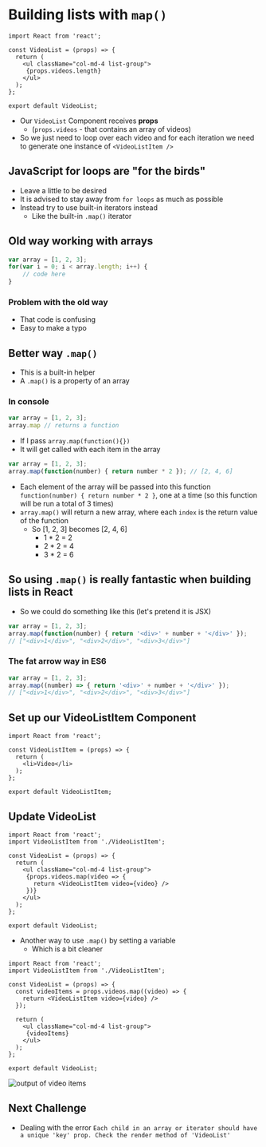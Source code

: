 # Building lists with `map()`
```
import React from 'react';

const VideoList = (props) => {
  return (
    <ul className="col-md-4 list-group">
     {props.videos.length}
    </ul>
  );
};

export default VideoList;
```

* Our `VideoList` Component receives **props** 
    - (`props.videos` - that contains an array of videos)
* So we just need to loop over each video and for each iteration we need to generate one instance of `<VideoListItem />`

## JavaScript for loops are "for the birds"
* Leave a little to be desired
* It is advised to stay away from `for loops` as much as possible
* Instead try to use built-in iterators instead
    - Like the built-in `.map()` iterator

## Old way working with arrays
```js
var array = [1, 2, 3];
for(var i = 0; i < array.length; i++) {
    // code here
}
```

### Problem with the old way
* That code is confusing
* Easy to make a typo

## Better way `.map()`
* This is a built-in helper
* A `.map()` is a property of an array

### In console
```js
var array = [1, 2, 3];
array.map // returns a function
```

* If I pass `array.map(function(){})`
* It will get called with each item in the array

```js
var array = [1, 2, 3];
array.map(function(number) { return number * 2 }); // [2, 4, 6]
```

* Each element of the array will be passed into this function `function(number) { return number * 2 }`, one at a time (so this function will be run a total of 3 times)
* `array.map()` will return a new array, where each `index` is the return value of the function
    - So [1, 2, 3] becomes [2, 4, 6]
        + 1 * 2 = 2
        + 2 * 2 = 4
        + 3 * 2 = 6

## So using `.map()` is really fantastic when building lists in React
* So we could do something like this (let's pretend it is JSX)

```js
var array = [1, 2, 3];
array.map(function(number) { return '<div>' + number + '</div>' }); 
// ["<div>1</div>", "<div>2</div>", "<div>3</div>"]
```

### The fat arrow way in ES6
```js
var array = [1, 2, 3];
array.map((number) => { return '<div>' + number + '</div>' }); 
// ["<div>1</div>", "<div>2</div>", "<div>3</div>"]
```

## Set up our VideoListItem Component
```
import React from 'react';

const VideoListItem = (props) => {
  return (
    <li>Video</li>
  );
};

export default VideoListItem;
```

## Update VideoList

```
import React from 'react';
import VideoListItem from './VideoListItem';

const VideoList = (props) => {
  return (
    <ul className="col-md-4 list-group">
     {props.videos.map(video => {
       return <VideoListItem video={video} />
     })}
    </ul>
  );
};

export default VideoList;
```

* Another way to use `.map()` by setting a variable
    - Which is a bit cleaner

```
import React from 'react';
import VideoListItem from './VideoListItem';

const VideoList = (props) => {
  const videoItems = props.videos.map((video) => {
    return <VideoListItem video={video} />
  });

  return (
    <ul className="col-md-4 list-group">
     {videoItems}
    </ul>
  );
};

export default VideoList;
```

![output of video items](https://i.imgur.com/F3P8JsI.png)

## Next Challenge
* Dealing with the error `Each child in an array or iterator should have a unique 'key' prop. Check the render method of 'VideoList'`

